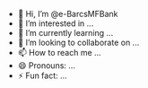 - 👋 Hi, I’m @e-BarcsMFBank
- 👀 I’m interested in ...
- 🌱 I’m currently learning ...
- 💞️ I’m looking to collaborate on ...
- 📫 How to reach me ...
- 😄 Pronouns: ...
- ⚡ Fun fact: ...

<!---
e-BarcsMFBank/e-BarcsMFBank is a ✨ special ✨ repository because its `README.md` (this file) appears on your GitHub profile.
You can click the Preview link to take a look at your changes.
--->
